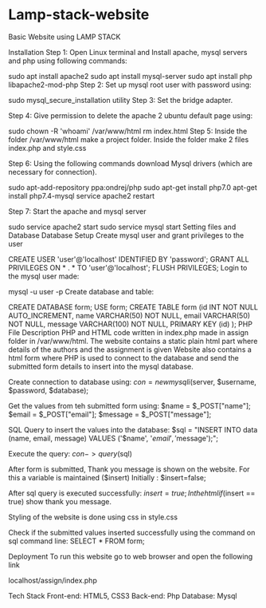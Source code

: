 # Lamp-stack-website
Basic Website using LAMP STACK




Installation
Step 1: Open Linux terminal and Install apache, mysql servers and php using following commands:

sudo apt install apache2
sudo apt install mysql-server
sudo apt install php libapache2-mod-php
Step 2: Set up mysql root user with password using:

sudo mysql_secure_installation utility 
Step 3: Set the bridge adapter.

Step 4: Give permission to delete the apache 2 ubuntu default page using:

sudo chown -R 'whoami' /var/www/html
rm index.html 
Step 5: Inside the folder /var/www/html make a project folder. Inside the folder make 2 files index.php and style.css

Step 6: Using the following commands download Mysql drivers (which are necessary for connection).

sudo apt-add-repository ppa:ondrej/php
sudo apt-get install php7.0
apt-get install php7.4-mysql
service apache2 restart

Step 7: Start the apache and mysql server

sudo service apache2 start 
sudo service mysql start
Setting files and Database
Database Setup
Create mysql user and grant privileges to the user

CREATE USER 'user'@'localhost' IDENTIFIED BY 'password';
GRANT ALL PRIVILEGES ON * . * TO 'user'@'localhost';
FLUSH PRIVILEGES; 
Login to the mysql user made:

mysql -u user -p 
Create database and table:

CREATE DATABASE form;
USE form;
CREATE TABLE form 
    (id INT NOT NULL AUTO_INCREMENT, 
    name VARCHAR(50) NOT NULL, 
    email VARCHAR(50) NOT NULL, 
    message VARCHAR(100) NOT NULL,
    PRIMARY KEY (id)
    );
PHP File Description
PHP and HTML code written in index.php made in assign folder in /var/www/html. The website contains a static plain html part where details of the authors and the assignment is given Website also contains a html form where PHP is used to connect to the database and send the submitted form details to insert into the mysql database.

Create connection to database using:
$con = new mysqli($server, $username, $password, $database);

Get the values from teh submitted form using:
$name = $_POST["name"];
$email = $_POST["email"];
$message = $_POST["message"];

SQL Query to insert the values into the database:
$sql = "INSERT INTO data (name, email, message) VALUES ('$name', '$email', '$message');";

Execute the query:
$con->query($sql)

After form is submitted, Thank you message is shown on the website.
For this a variable is maintained ($insert) Initially : $insert=false;

After sql query is executed successfully: $insert=true;
In the html if($insert == true) show thank you message.

Styling of the website is done using css in style.css

Check if the submitted values inserted successfully using the command on sql command line: SELECT * FROM form;

Deployment
To run this website go to web browser and open the following link

  localhost/assign/index.php
  
Tech Stack
Front-end: HTML5, CSS3
Back-end: Php
Database: Mysql
